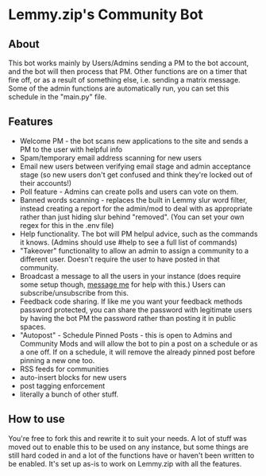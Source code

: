 # Lemmy.zip's Community Bot

## About
This bot works mainly by Users/Admins sending a PM to the bot account, and the bot will then process that PM. 
Other functions are on a timer that fire off, or as a result of something else, i.e. sending a matrix message.
Some of the admin functions are automatically run, you can set this schedule in the "main.py" file.

## Features
- Welcome PM - the bot scans new applications to the site and sends a PM to the user with helpful info
- Spam/temporary email address scanning for new users
- Email new users between verifying email stage and admin acceptance stage (so new users don't get confused and think they're locked out of their accounts!)
- Poll feature - Admins can create polls and users can vote on them. 
- Banned words scanning - replaces the built in Lemmy slur word filter, instead creating a report for the admin/mod to deal with as appropriate rather than just hiding slur behind "removed". (You can set your own regex for this in the .env file)
- Help functionality. The bot will PM helpul advice, such as the commands it knows. (Admins should use #help to see a full list of commands)
- "Takeover" functionality to allow an admin to assign a community to a different user. Doesn't require the user to have posted in that community.
- Broadcast a message to all the users in your instance (does require some setup though, [message me](https://me.lemmy.zip/@demigodrick) for help with this.) Users can subscribe/unsubscribe from this.
- Feedback code sharing. If like me you want your feedback methods password protected, you can share the password with legitimate users by having the bot PM the password rather than posting it in public spaces.
- "Autopost" - Schedule Pinned Posts - this is open to Admins and Community Mods and will allow the bot to pin a post on a schedule or as a one off. If on a schedule, it will remove the already pinned post before pinning a new one too.
- RSS feeds for communities
- auto-insert blocks for new users
- post tagging enforcement
- literally a bunch of other stuff.



## How to use
You're free to fork this and rewrite it to suit your needs. A lot of stuff was moved out to enable this to be used on any instance, but some things are still hard coded in and a lot of the functions have or haven't been written to be enabled. It's set up as-is to work on Lemmy.zip with all the features.

